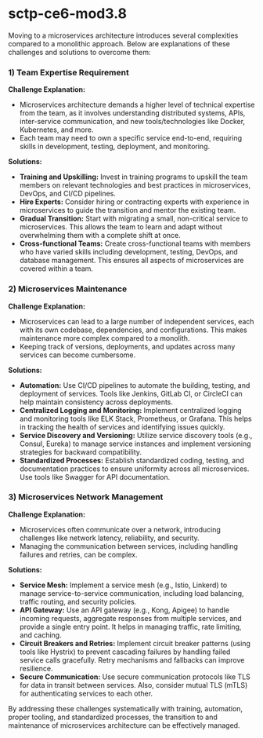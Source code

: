 # sctp-ce6-mod3.8

Moving to a microservices architecture introduces several complexities compared to a monolithic approach. Below are explanations of these challenges and solutions to overcome them:

### 1) Team Expertise Requirement

**Challenge Explanation:**
- Microservices architecture demands a higher level of technical expertise from the team, as it involves understanding distributed systems, APIs, inter-service communication, and new tools/technologies like Docker, Kubernetes, and more.
- Each team may need to own a specific service end-to-end, requiring skills in development, testing, deployment, and monitoring.

**Solutions:**
- **Training and Upskilling:** Invest in training programs to upskill the team members on relevant technologies and best practices in microservices, DevOps, and CI/CD pipelines.
- **Hire Experts:** Consider hiring or contracting experts with experience in microservices to guide the transition and mentor the existing team.
- **Gradual Transition:** Start with migrating a small, non-critical service to microservices. This allows the team to learn and adapt without overwhelming them with a complete shift at once.
- **Cross-functional Teams:** Create cross-functional teams with members who have varied skills including development, testing, DevOps, and database management. This ensures all aspects of microservices are covered within a team.

### 2) Microservices Maintenance

**Challenge Explanation:**
- Microservices can lead to a large number of independent services, each with its own codebase, dependencies, and configurations. This makes maintenance more complex compared to a monolith.
- Keeping track of versions, deployments, and updates across many services can become cumbersome.

**Solutions:**
- **Automation:** Use CI/CD pipelines to automate the building, testing, and deployment of services. Tools like Jenkins, GitLab CI, or CircleCI can help maintain consistency across deployments.
- **Centralized Logging and Monitoring:** Implement centralized logging and monitoring tools like ELK Stack, Prometheus, or Grafana. This helps in tracking the health of services and identifying issues quickly.
- **Service Discovery and Versioning:** Utilize service discovery tools (e.g., Consul, Eureka) to manage service instances and implement versioning strategies for backward compatibility.
- **Standardized Processes:** Establish standardized coding, testing, and documentation practices to ensure uniformity across all microservices. Use tools like Swagger for API documentation.

### 3) Microservices Network Management

**Challenge Explanation:**
- Microservices often communicate over a network, introducing challenges like network latency, reliability, and security.
- Managing the communication between services, including handling failures and retries, can be complex.

**Solutions:**
- **Service Mesh:** Implement a service mesh (e.g., Istio, Linkerd) to manage service-to-service communication, including load balancing, traffic routing, and security policies.
- **API Gateway:** Use an API gateway (e.g., Kong, Apigee) to handle incoming requests, aggregate responses from multiple services, and provide a single entry point. It helps in managing traffic, rate limiting, and caching.
- **Circuit Breakers and Retries:** Implement circuit breaker patterns (using tools like Hystrix) to prevent cascading failures by handling failed service calls gracefully. Retry mechanisms and fallbacks can improve resilience.
- **Secure Communication:** Use secure communication protocols like TLS for data in transit between services. Also, consider mutual TLS (mTLS) for authenticating services to each other.

By addressing these challenges systematically with training, automation, proper tooling, and standardized processes, the transition to and maintenance of microservices architecture can be effectively managed.